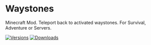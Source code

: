 # Waystones

Minecraft Mod. Teleport back to activated waystones. For Survival, Adventure or Servers.

[![Versions](https://cf.way2muchnoise.eu/versions/245755.svg)](https://minecraft.curseforge.com/projects/waystones) [![Downloads](https://cf.way2muchnoise.eu/full_245755_downloads.svg)](https://minecraft.curseforge.com/projects/waystones)
